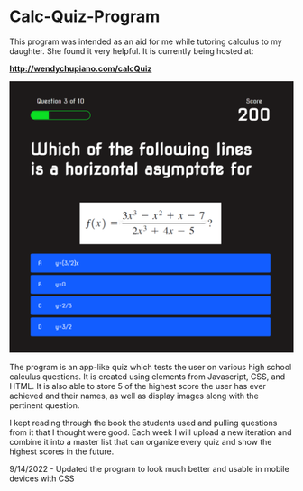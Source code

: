 # Calc-Quiz-Program

This program was intended as an aid for me while tutoring calculus to my daughter.  She found it very helpful.  It is currently being hosted at:

<b><a href="http://wendychupiano.com/calcQuiz">http://wendychupiano.com/calcQuiz</b>

<img src="https://github.com/mrmark1998/Calculus-Quiz-Program/blob/master/calc-quiz-program.png?raw=true"></a>

The program is an app-like quiz which tests the user on various high school calculus questions.  It is created using elements from Javascript, CSS, and HTML.  It is also able to store 5 of the highest score the user has ever achieved and their names, as well as display images along with the pertinent question.

I kept reading through the book the students used and pulling questions from it that I thought were good. Each week I will upload a new iteration and combine it into a master list that can organize every quiz and show the highest scores in the future.

9/14/2022 - Updated the program to look much better and usable in mobile devices with CSS

